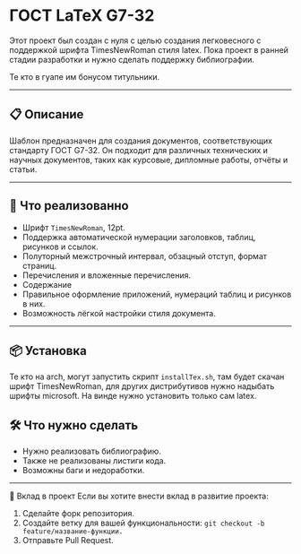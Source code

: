# ГОСТ LaTeX G7-32

Этот проект был создан с нуля с целью создания легковесного с поддержкой шрифта TimesNewRoman стиля latex. 
Пока проект в ранней стадии разработки и нужно сделать поддержку библиографии.

Те кто в гуапе им бонусом титульники.

---

## 📋 Описание

Шаблон предназначен для создания документов, соответствующих стандарту ГОСТ G7-32. Он подходит для различных технических и научных документов, таких как курсовые, дипломные работы, отчёты и статьи.

---

## 🚀 Что реализованно
- Шрифт `TimesNewRoman`, 12pt.
- Поддержка автоматической нумерации заголовков, таблиц, рисунков и ссылок.
- Полуторный межстрочный интервал, обзацный отступ, формат страниц.
- Перечисления и вложенные перечисления.
- Содержание
- Правильное оформление приложений, нумераций таблиц и рисунков в них.
- Возможность лёгкой настройки стиля документа.

---

## 📦 Установка
Те кто на arch, могут запустить скрипт `installTex.sh`, там будет скачан шрифт TimesNewRoman, для других дистрибутивов нужно надыбать шрифты microsoft.
На винде нужно установить только сам latex.


## 🛠️ Что нужно сделать
- Нужно реализовать библиографию.
- Также не реализованы листиги кода.
- Возможны баги и недоработки.

---
🤝 Вклад в проект
Если вы хотите внести вклад в развитие проекта:
1) Сделайте форк репозитория.
2) Создайте ветку для вашей функциональности: `git checkout -b feature/название-функции.`
4) Отправьте Pull Request.
